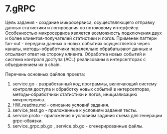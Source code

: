 # 7.gRPC

Цель задания - создание микросервиса, осуществляющего отправку данных статистики и логирования по потоковому интерфейсу. 
Особенностью микросервиса является возможность подключения двух и более клиентов-получателей статистики и логов.
Применен паттерн fan-out - передача данных о новых событиях осущестляется через каналы, методы-обработчики паралелльно обрабатывают данные и отсылают ответ на сторону клиента.
Обработка новых событий и система контроля доступа (ACL) реализованы в интерсепторах с объединением их в chain.

Перечень основных файлов проекта:
1. service.go - разработанный код программы, включающий систему контроля доступа и обработку новых событий в интерсепторах, методы-обработчики статистики и логов, инициализацию микросервиса.
2. HW_readme.md - описание условий задания.
3. service_test.go - приложенные к условиям задания тесты.
4. service.proto - приложеная к условиям задания съема для генерации grpc-обвязки.
5. service_grpc.pb.go , service.pb.go - сгенерированные файлы.

